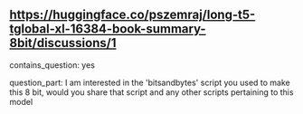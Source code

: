 ## https://huggingface.co/pszemraj/long-t5-tglobal-xl-16384-book-summary-8bit/discussions/1

contains_question: yes

question_part: I am interested in the 'bitsandbytes' script you used to make this 8 bit, would you share that script and any other scripts pertaining to this model